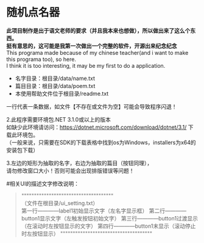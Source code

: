 # 随机点名器
**此项目制作是出于语文老师的要求（并且我本来也想做），所以做出来了这么个东西。  
挺有意思的，这可能是我第一次做出一个完整的软件，开源出来纪念纪念**  
This programa made because of my chinese teacher(and i want to make this programa too), so here.  
I think it is too interesting, it may be my first to do a application.  

+ 名字目录：根目录/data/name.txt  
+ 篇目目录：根目录/data/poem.txt  
+ 本使用帮助文件位于根目录/readme.txt  

一行代表一条数据，如文件【不存在或文件为空】可能会导致程序闪退！  

2.此程序需要环境包.NET 3.1.0或以上的版本  
如缺少此环境请访问：https://dotnet.microsoft.com/download/dotnet/3.1/  下载此环境包。  
（一般来说，只需要在SDK的下载表格中找到os为Windows，installers为x64的安装包下载）  

3.左边的矩形为抽取的名字，右边为抽取的篇目（按钮同理），  
请勿修改窗口大小！否则可能会出现排版错误等问题！  


#相关UI的描述文字修改说明：  
> """""""""""""""""""""""""""""""""""""  
> （文件在根目录/ui_setting.txt）  
> 第一行————label1初始显示文字（左名字显示框） 
> 第二行————button1显示文字（左触发按钮初始文字） 
> 第三行————button1过渡显示（在滚动时左按钮显示的文字） 
> 第四行————button1末显示（滚动停止时左按钮显示）
> """""""""""""""""""""""""""""""""""""  